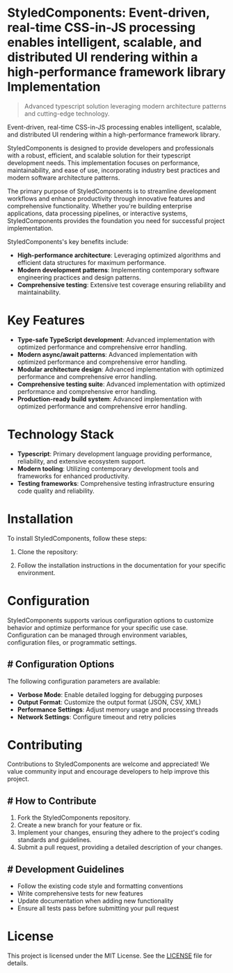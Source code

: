<!-- fallback_StyledComponents_20251003194738_50572 -->

# StyledComponents: Event-driven, real-time CSS-in-JS processing enables intelligent, scalable, and distributed UI rendering within a high-performance framework library Implementation
> Advanced typescript solution leveraging modern architecture patterns and cutting-edge technology.

Event-driven, real-time CSS-in-JS processing enables intelligent, scalable, and distributed UI rendering within a high-performance framework library.

StyledComponents is designed to provide developers and professionals with a robust, efficient, and scalable solution for their typescript development needs. This implementation focuses on performance, maintainability, and ease of use, incorporating industry best practices and modern software architecture patterns.

The primary purpose of StyledComponents is to streamline development workflows and enhance productivity through innovative features and comprehensive functionality. Whether you're building enterprise applications, data processing pipelines, or interactive systems, StyledComponents provides the foundation you need for successful project implementation.

StyledComponents's key benefits include:

* **High-performance architecture**: Leveraging optimized algorithms and efficient data structures for maximum performance.
* **Modern development patterns**: Implementing contemporary software engineering practices and design patterns.
* **Comprehensive testing**: Extensive test coverage ensuring reliability and maintainability.

# Key Features

* **Type-safe TypeScript development**: Advanced implementation with optimized performance and comprehensive error handling.
* **Modern async/await patterns**: Advanced implementation with optimized performance and comprehensive error handling.
* **Modular architecture design**: Advanced implementation with optimized performance and comprehensive error handling.
* **Comprehensive testing suite**: Advanced implementation with optimized performance and comprehensive error handling.
* **Production-ready build system**: Advanced implementation with optimized performance and comprehensive error handling.

# Technology Stack

* **Typescript**: Primary development language providing performance, reliability, and extensive ecosystem support.
* **Modern tooling**: Utilizing contemporary development tools and frameworks for enhanced productivity.
* **Testing frameworks**: Comprehensive testing infrastructure ensuring code quality and reliability.

# Installation

To install StyledComponents, follow these steps:

1. Clone the repository:


2. Follow the installation instructions in the documentation for your specific environment.

# Configuration

StyledComponents supports various configuration options to customize behavior and optimize performance for your specific use case. Configuration can be managed through environment variables, configuration files, or programmatic settings.

## # Configuration Options

The following configuration parameters are available:

* **Verbose Mode**: Enable detailed logging for debugging purposes
* **Output Format**: Customize the output format (JSON, CSV, XML)
* **Performance Settings**: Adjust memory usage and processing threads
* **Network Settings**: Configure timeout and retry policies

# Contributing

Contributions to StyledComponents are welcome and appreciated! We value community input and encourage developers to help improve this project.

## # How to Contribute

1. Fork the StyledComponents repository.
2. Create a new branch for your feature or fix.
3. Implement your changes, ensuring they adhere to the project's coding standards and guidelines.
4. Submit a pull request, providing a detailed description of your changes.

## # Development Guidelines

* Follow the existing code style and formatting conventions
* Write comprehensive tests for new features
* Update documentation when adding new functionality
* Ensure all tests pass before submitting your pull request

# License

This project is licensed under the MIT License. See the [LICENSE](https://github.com/Nurulika/StyledComponents/blob/main/LICENSE) file for details.
